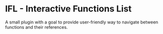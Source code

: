 # IFL - Interactive Functions List

A small plugin with a goal to provide user-friendly way to navigate between functions and their references. 
